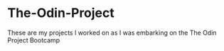 # The-Odin-Project
These are my projects I worked on as I was embarking on the The Odin Project Bootcamp
